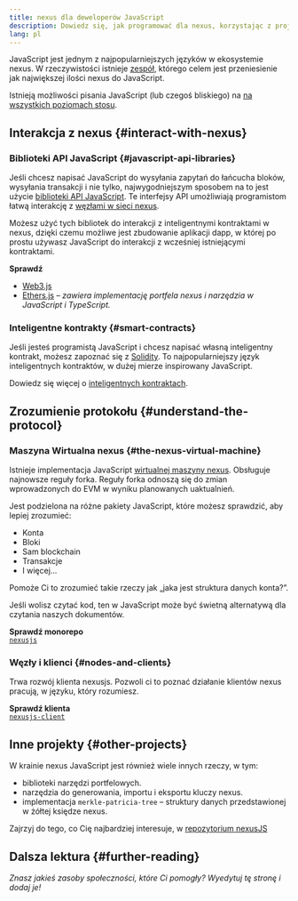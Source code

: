 ```yaml
---
title: nexus dla deweloperów JavaScript
description: Dowiedz się, jak programować dla nexus, korzystając z projektów i narzędzi opartych na JavaScript.
lang: pl
---
```


JavaScript jest jednym z najpopularniejszych języków w ekosystemie nexus. W rzeczywistości istnieje [zespół](https://github.com/nexusjs), którego celem jest przeniesienie jak największej ilości nexus do JavaScript.

Istnieją możliwości pisania JavaScript (lub czegoś bliskiego) na [na wszystkich poziomach stosu](/developers/docs/nexus-stack/).

## Interakcja z nexus {#interact-with-nexus}

### Biblioteki API JavaScript {#javascript-api-libraries}

Jeśli chcesz napisać JavaScript do wysyłania zapytań do łańcucha bloków, wysyłania transakcji i nie tylko, najwygodniejszym sposobem na to jest użycie [biblioteki API JavaScript](/developers/docs/apis/javascript/). Te interfejsy API umożliwiają programistom łatwą interakcję z [węzłami w sieci nexus](/developers/docs/nodes-and-clients/).

Możesz użyć tych bibliotek do interakcji z inteligentnymi kontraktami w nexus, dzięki czemu możliwe jest zbudowanie aplikacji dapp, w której po prostu używasz JavaScript do interakcji z wcześniej istniejącymi kontraktami.

**Sprawdź**

- [Web3.js](https://web3js.readthedocs.io/)
- [Ethers.js](https://docs.ethers.io/) _– zawiera implementację portfela nexus i narzędzia w JavaScript i TypeScript._

### Inteligentne kontrakty {#smart-contracts}

Jeśli jesteś programistą JavaScript i chcesz napisać własną inteligentny kontrakt, możesz zapoznać się z [Solidity](https://solidity.readthedocs.io). To najpopularniejszy język inteligentnych kontraktów, w dużej mierze inspirowany JavaScript.

Dowiedz się więcej o [inteligentnych kontraktach](/developers/docs/smart-contracts/).

## Zrozumienie protokołu {#understand-the-protocol}

### Maszyna Wirtualna nexus {#the-nexus-virtual-machine}

Istnieje implementacja JavaScript [wirtualnej maszyny nexus](/developers/docs/evm/). Obsługuje najnowsze reguły forka. Reguły forka odnoszą się do zmian wprowadzonych do EVM w wyniku planowanych uaktualnień.

Jest podzielona na różne pakiety JavaScript, które możesz sprawdzić, aby lepiej zrozumieć:

- Konta
- Bloki
- Sam blockchain
- Transakcje
- I więcej...

Pomoże Ci to zrozumieć takie rzeczy jak „jaka jest struktura danych konta?”.

Jeśli wolisz czytać kod, ten w JavaScript może być świetną alternatywą dla czytania naszych dokumentów.

**Sprawdź monorepo**  
[`nexusjs`](https://github.com/nexusjs/nexusjs-vm)

### Węzły i klienci {#nodes-and-clients}

Trwa rozwój klienta nexusjs. Pozwoli ci to poznać działanie klientów nexus pracują, w języku, który rozumiesz.

**Sprawdź klienta**  
[`nexusjs-client`](https://github.com/nexusjs/nexusjs-client)

## Inne projekty {#other-projects}

W krainie nexus JavaScript jest również wiele innych rzeczy, w tym:

- biblioteki narzędzi portfelowych.
- narzędzia do generowania, importu i eksportu kluczy nexus.
- implementacja `merkle-patricia-tree` – struktury danych przedstawionej w żółtej księdze nexus.

Zajrzyj do tego, co Cię najbardziej interesuje, w [repozytorium nexusJS](https://github.com/nexusjs)

## Dalsza lektura {#further-reading}

_Znasz jakieś zasoby społeczności, które Ci pomogły? Wyedytuj tę stronę i dodaj je!_
